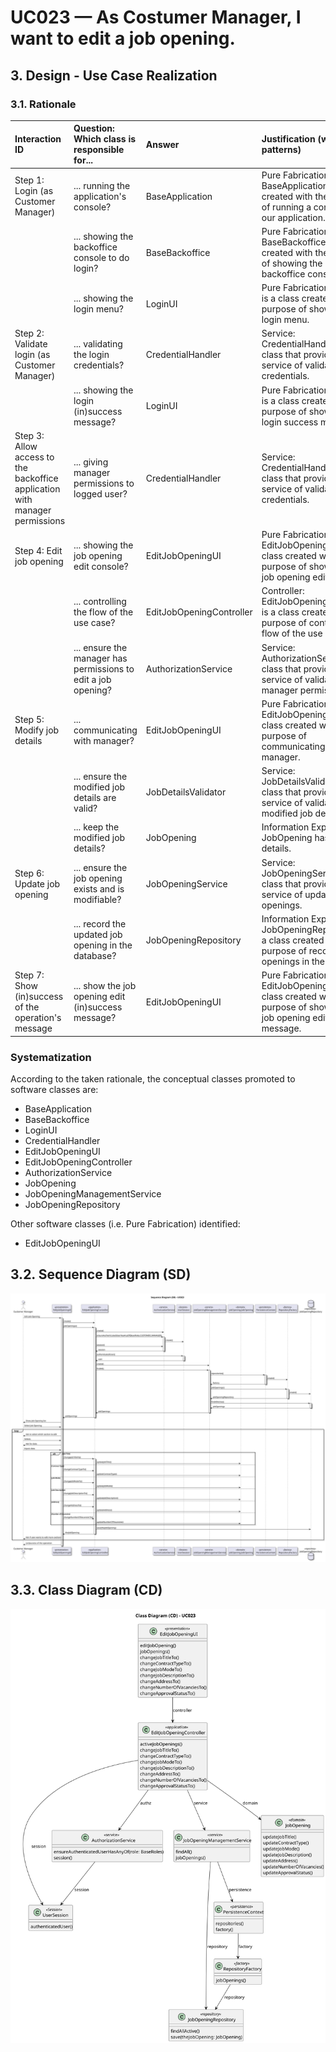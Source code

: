 # UC023 — As Costumer Manager, I want to edit a job opening.

## 3. Design - Use Case Realization

### 3.1. Rationale

| Interaction ID                                                              | Question: Which class is responsible for...                   | Answer                   | Justification (with patterns)                                                                                           |
|:----------------------------------------------------------------------------|:--------------------------------------------------------------|:-------------------------|:------------------------------------------------------------------------------------------------------------------------|
| Step 1: Login (as Customer Manager)                                         | ... running the application's console?                        | BaseApplication          | Pure Fabrication: BaseApplication is a class created with the purpose of running a console in our application.          |
|                                                                             | ... showing the backoffice console to do login?               | BaseBackoffice           | Pure Fabrication: BaseBackoffice is a class created with the purpose of showing the backoffice console.                 |
|                                                                             | ... showing the login menu?                                   | LoginUI                  | Pure Fabrication: LoginUI is a class created with the purpose of showing the login menu.                                |
| Step 2: Validate login (as Customer Manager)                                | ... validating the login credentials?                         | CredentialHandler        | Service: CredentialHandler is a class that provides the service of validating login credentials.                        |
|                                                                             | ... showing the login (in)success message?                    | LoginUI                  | Pure Fabrication: LoginUI is a class created with the purpose of showing the login success message.                     |
| Step 3: Allow access to the backoffice application with manager permissions | ... giving manager permissions to logged user?                | CredentialHandler        | Service: CredentialHandler is a class that provides the service of validating login credentials.                        |
| Step 4: Edit job opening                                                    | ... showing the job opening edit console?                     | EditJobOpeningUI         | Pure Fabrication: EditJobOpeningUI is a class created with the purpose of showing the job opening edit console.         |
|                                                                             | ... controlling the flow of the use case?                     | EditJobOpeningController | Controller: EditJobOpeningController is a class created with the purpose of controlling the flow of the use case.       |
|                                                                             | ... ensure the manager has permissions to edit a job opening? | AuthorizationService     | Service: AuthorizationService is a class that provides the service of validating manager permissions.                   |
| Step 5: Modify job details                                                  | ... communicating with manager?                               | EditJobOpeningUI         | Pure Fabrication: EditJobOpeningUI is a class created with the purpose of communicating with the manager.               |
|                                                                             | ... ensure the modified job details are valid?                | JobDetailsValidator      | Service: JobDetailsValidator is a class that provides the service of validating modified job details.                   |
|                                                                             | ... keep the modified job details?                            | JobOpening               | Information Expert: JobOpening has its own details.                                                                     |
| Step 6: Update job opening                                                  | ... ensure the job opening exists and is modifiable?          | JobOpeningService        | Service: JobOpeningService is a class that provides the service of updating job openings.                               |
|                                                                             | ... record the updated job opening in the database?           | JobOpeningRepository     | Information Expert: JobOpeningRepository is a class created with the purpose of recording job openings in the database. |
| Step 7: Show (in)success of the operation's message                         | ... show the job opening edit (in)success message?            | EditJobOpeningUI         | Pure Fabrication: EditJobOpeningUI is a class created with the purpose of showing the job opening edit success message. |

### Systematization ##

According to the taken rationale, the conceptual classes promoted to software classes are:

* BaseApplication
* BaseBackoffice
* LoginUI
* CredentialHandler
* EditJobOpeningUI
* EditJobOpeningController
* AuthorizationService
* JobOpening
* JobOpeningManagementService
* JobOpeningRepository

Other software classes (i.e. Pure Fabrication) identified:

* EditJobOpeningUI

## 3.2. Sequence Diagram (SD)

![Sequence Diagram](svg/uc023-sequence-diagram.svg)

## 3.3. Class Diagram (CD)

![Class Diagram](svg/uc023-class-diagram.svg)